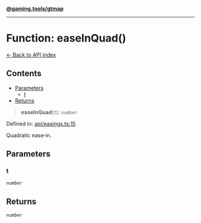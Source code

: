 [**@gaming.tools/gtmap**](README.md)

***

# Function: easeInQuad()

[← Back to API index](./README.md)

## Contents

- [Parameters](#parameters)
  - [t](#t)
- [Returns](#returns)

> **easeInQuad**(`t`): `number`

Defined in: [api/easings.ts:15](https://github.com/gamingtools/gt-map/blob/05d69e937e6093e14da4884825215d18bb9b0084/packages/gtmap/src/api/easings.ts#L15)

Quadratic ease‑in.

## Parameters

### t

`number`

## Returns

`number`
